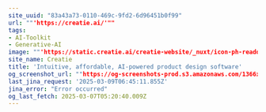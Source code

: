 ```yaml
---
site_uuid: "83a43a73-0110-469c-9fd2-6d96451b0f99"
url: ""'https://creatie.ai/'""
tags:
- AI-Toolkit
- Generative-AI
image: ""'https://static.creatie.ai/creatie-website/_nuxt/icon-ph-readdy.dYZwGa4B.svg'""
site_name: Creatie
title: 'Intuitive, affordable, AI-powered product design software'
og_screenshot_url: ""https://og-screenshots-prod.s3.amazonaws.com/1366x768/80/false/a8c6bfdc4fe583a8ac584cd647cef75572b07e82fff4b1188bef9e5dcccc084b.jpeg""
last_jina_request: '2025-03-09T06:45:11.855Z'
jina_error: "Error occurred"
og_last_fetch: 2025-03-07T05:20:40.009Z
---
```


